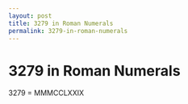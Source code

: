 ```yaml
---
layout: post
title: 3279 in Roman Numerals
permalink: 3279-in-roman-numerals
---
```


# 3279 in Roman Numerals

3279 = MMMCCLXXIX
